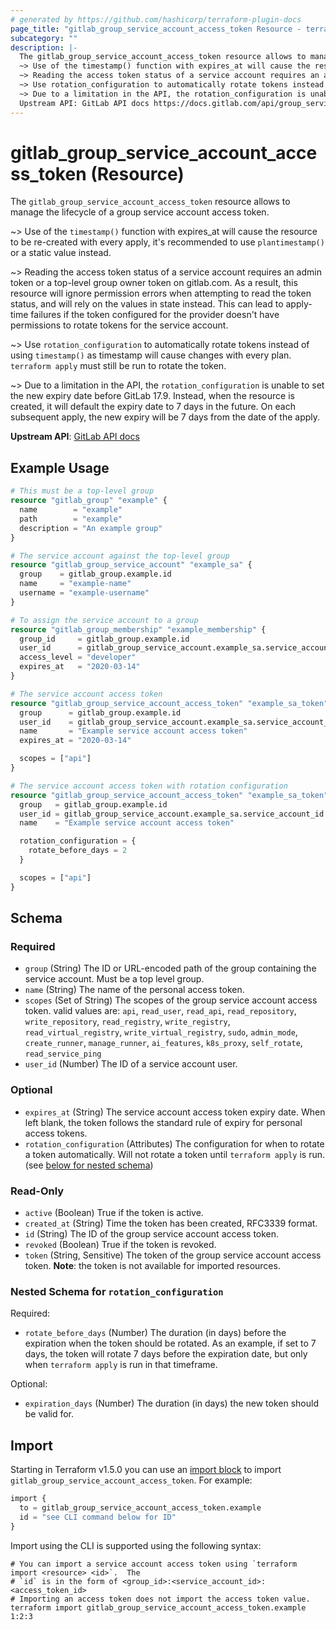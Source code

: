 ```yaml
---
# generated by https://github.com/hashicorp/terraform-plugin-docs
page_title: "gitlab_group_service_account_access_token Resource - terraform-provider-gitlab"
subcategory: ""
description: |-
  The gitlab_group_service_account_access_token resource allows to manage the lifecycle of a group service account access token.
  ~> Use of the timestamp() function with expires_at will cause the resource to be re-created with every apply, it's recommended to use plantimestamp() or a static value instead.
  ~> Reading the access token status of a service account requires an admin token or a top-level group owner token on gitlab.com. As a result, this resource will ignore permission errors when attempting to read the token status, and will rely on the values in state instead. This can lead to apply-time failures if the token configured for the provider doesn't have permissions to rotate tokens for the service account.
  ~> Use rotation_configuration to automatically rotate tokens instead of using timestamp() as timestamp will cause changes with every plan. terraform apply must still be run to rotate the token.
  ~> Due to a limitation in the API, the rotation_configuration is unable to set the new expiry date before GitLab 17.9. Instead, when the resource is created, it will default the expiry date to 7 days in the future. On each subsequent apply, the new expiry will be 7 days from the date of the apply.
  Upstream API: GitLab API docs https://docs.gitlab.com/api/group_service_accounts/#create-a-personal-access-token-for-a-service-account-user
---
```


# gitlab_group_service_account_access_token (Resource)

The `gitlab_group_service_account_access_token` resource allows to manage the lifecycle of a group service account access token.

~> Use of the `timestamp()` function with expires_at will cause the resource to be re-created with every apply, it's recommended to use `plantimestamp()` or a static value instead.

~> Reading the access token status of a service account requires an admin token or a top-level group owner token on gitlab.com. As a result, this resource will ignore permission errors when attempting to read the token status, and will rely on the values in state instead. This can lead to apply-time failures if the token configured for the provider doesn't have permissions to rotate tokens for the service account.

~> Use `rotation_configuration` to automatically rotate tokens instead of using `timestamp()` as timestamp will cause changes with every plan. `terraform apply` must still be run to rotate the token.

~> Due to a limitation in the API, the `rotation_configuration` is unable to set the new expiry date before GitLab 17.9. Instead, when the resource is created, it will default the expiry date to 7 days in the future. On each subsequent apply, the new expiry will be 7 days from the date of the apply. 

**Upstream API**: [GitLab API docs](https://docs.gitlab.com/api/group_service_accounts/#create-a-personal-access-token-for-a-service-account-user)

## Example Usage

```terraform
# This must be a top-level group
resource "gitlab_group" "example" {
  name        = "example"
  path        = "example"
  description = "An example group"
}

# The service account against the top-level group
resource "gitlab_group_service_account" "example_sa" {
  group    = gitlab_group.example.id
  name     = "example-name"
  username = "example-username"
}

# To assign the service account to a group
resource "gitlab_group_membership" "example_membership" {
  group_id     = gitlab_group.example.id
  user_id      = gitlab_group_service_account.example_sa.service_account_id
  access_level = "developer"
  expires_at   = "2020-03-14"
}

# The service account access token
resource "gitlab_group_service_account_access_token" "example_sa_token" {
  group      = gitlab_group.example.id
  user_id    = gitlab_group_service_account.example_sa.service_account_id
  name       = "Example service account access token"
  expires_at = "2020-03-14"

  scopes = ["api"]
}

# The service account access token with rotation configuration
resource "gitlab_group_service_account_access_token" "example_sa_token" {
  group   = gitlab_group.example.id
  user_id = gitlab_group_service_account.example_sa.service_account_id
  name    = "Example service account access token"

  rotation_configuration = {
    rotate_before_days = 2
  }

  scopes = ["api"]
}
```

<!-- schema generated by tfplugindocs -->
## Schema

### Required

- `group` (String) The ID or URL-encoded path of the group containing the service account. Must be a top level group.
- `name` (String) The name of the personal access token.
- `scopes` (Set of String) The scopes of the group service account access token. valid values are: `api`, `read_user`, `read_api`, `read_repository`, `write_repository`, `read_registry`, `write_registry`, `read_virtual_registry`, `write_virtual_registry`, `sudo`, `admin_mode`, `create_runner`, `manage_runner`, `ai_features`, `k8s_proxy`, `self_rotate`, `read_service_ping`
- `user_id` (Number) The ID of a service account user.

### Optional

- `expires_at` (String) The service account access token expiry date. When left blank, the token follows the standard rule of expiry for personal access tokens.
- `rotation_configuration` (Attributes) The configuration for when to rotate a token automatically. Will not rotate a token until `terraform apply` is run. (see [below for nested schema](#nestedatt--rotation_configuration))

### Read-Only

- `active` (Boolean) True if the token is active.
- `created_at` (String) Time the token has been created, RFC3339 format.
- `id` (String) The ID of the group service account access token.
- `revoked` (Boolean) True if the token is revoked.
- `token` (String, Sensitive) The token of the group service account access token. **Note**: the token is not available for imported resources.

<a id="nestedatt--rotation_configuration"></a>
### Nested Schema for `rotation_configuration`

Required:

- `rotate_before_days` (Number) The duration (in days) before the expiration when the token should be rotated. As an example, if set to 7 days, the token will rotate 7 days before the expiration date, but only when `terraform apply` is run in that timeframe.

Optional:

- `expiration_days` (Number) The duration (in days) the new token should be valid for.

## Import

Starting in Terraform v1.5.0 you can use an [import block](https://developer.hashicorp.com/terraform/language/import) to import `gitlab_group_service_account_access_token`. For example:
```terraform
import {
  to = gitlab_group_service_account_access_token.example
  id = "see CLI command below for ID"
}
```

Import using the CLI is supported using the following syntax:

```shell
# You can import a service account access token using `terraform import <resource> <id>`.  The
# `id` is in the form of <group_id>:<service_account_id>:<access_token_id>
# Importing an access token does not import the access token value.
terraform import gitlab_group_service_account_access_token.example 1:2:3
```
